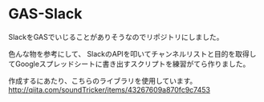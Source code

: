 # GAS-Slack

SlackをGASでいじることがありそうなのでリポジトリにしました。

色んな物を参考にして、
SlackのAPIを叩いてチャンネルリストと目的を取得してGoogleスプレッドシートに書き出すスクリプトを練習がてら作りました。

作成するにあたり、こちらのライブラリを使用しています。
http://qiita.com/soundTricker/items/43267609a870fc9c7453
